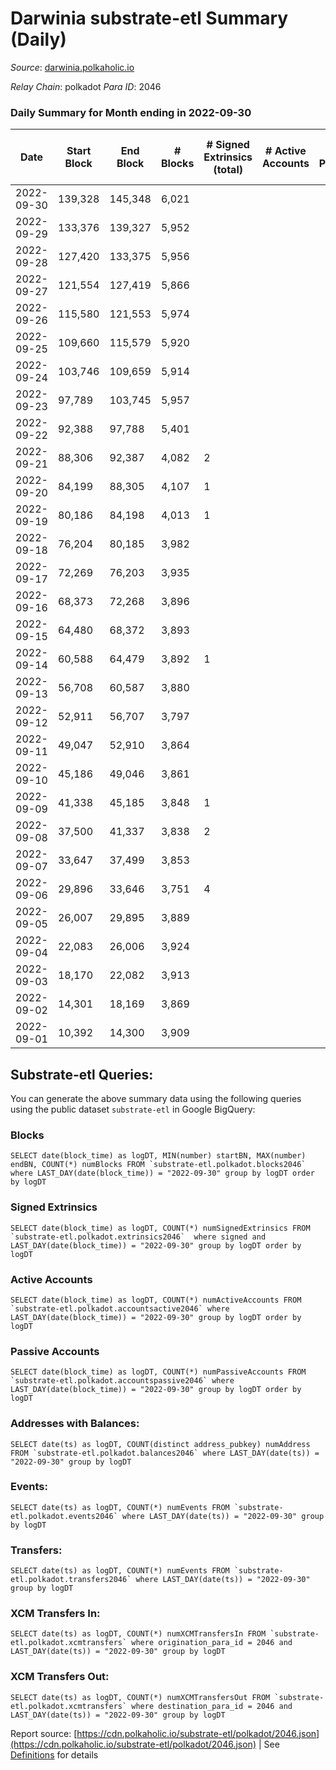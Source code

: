 # Darwinia substrate-etl Summary (Daily)

_Source_: [darwinia.polkaholic.io](https://darwinia.polkaholic.io)

*Relay Chain*: polkadot
*Para ID*: 2046



### Daily Summary for Month ending in 2022-09-30


| Date | Start Block | End Block | # Blocks | # Signed Extrinsics (total) | # Active Accounts | # Passive | # New | # Addresses with Balances | # Events | # Transfers | # XCM Transfers In | # XCM Transfers Out | Issues | 
| ---- | ----------- | --------- | -------- | --------------------------- | ----------------- | --------- | ----- | ------------------------- | -------- | ----------- | ------------------ | ------------------- | ------ |
| 2022-09-30 | 139,328 | 145,348 | 6,021 |  |  |  |  | 10 | 12,045 |   |   |   |  |
| 2022-09-29 | 133,376 | 139,327 | 5,952 |  |  |  |  |  | 11,907 |   |   |   |  |
| 2022-09-28 | 127,420 | 133,375 | 5,956 |  |  |  |  |  | 11,916 |   |   |   |  |
| 2022-09-27 | 121,554 | 127,419 | 5,866 |  |  |  |  |  | 11,735 |   |   |   |  |
| 2022-09-26 | 115,580 | 121,553 | 5,974 |  |  |  |  |  | 11,951 |   |   |   |  |
| 2022-09-25 | 109,660 | 115,579 | 5,920 |  |  |  |  |  | 11,844 |   |   |   |  |
| 2022-09-24 | 103,746 | 109,659 | 5,914 |  |  |  |  |  | 11,831 |   |   |   |  |
| 2022-09-23 | 97,789 | 103,745 | 5,957 |  |  |  |  |  | 11,920 |   |   |   |  |
| 2022-09-22 | 92,388 | 97,788 | 5,401 |  |  |  |  |  | 10,805 |   |   |   |  |
| 2022-09-21 | 88,306 | 92,387 | 4,082 | 2 |  |  |  |  | 8,177 |   |   |   |  |
| 2022-09-20 | 84,199 | 88,305 | 4,107 | 1 |  |  |  |  | 8,222 |   |   |   |  |
| 2022-09-19 | 80,186 | 84,198 | 4,013 | 1 |  |  |  |  | 8,037 |   |   |   |  |
| 2022-09-18 | 76,204 | 80,185 | 3,982 |  |  |  |  |  | 7,966 |   |   |   |  |
| 2022-09-17 | 72,269 | 76,203 | 3,935 |  |  |  |  |  | 7,872 |   |   |   |  |
| 2022-09-16 | 68,373 | 72,268 | 3,896 |  |  |  |  |  | 7,795 |   |   |   |  |
| 2022-09-15 | 64,480 | 68,372 | 3,893 |  |  |  |  |  | 7,788 |   |   |   |  |
| 2022-09-14 | 60,588 | 64,479 | 3,892 | 1 |  |  |  |  | 7,861 | 61  |   |   |  |
| 2022-09-13 | 56,708 | 60,587 | 3,880 |  |  |  |  |  | 7,762 |   |   |   |  |
| 2022-09-12 | 52,911 | 56,707 | 3,797 |  |  |  |  |  | 7,596 |   |   |   |  |
| 2022-09-11 | 49,047 | 52,910 | 3,864 |  |  |  |  |  | 7,730 |   |   |   |  |
| 2022-09-10 | 45,186 | 49,046 | 3,861 |  |  |  |  |  | 7,724 |   |   |   |  |
| 2022-09-09 | 41,338 | 45,185 | 3,848 | 1 |  |  |  |  | 7,704 |   |   |   |  |
| 2022-09-08 | 37,500 | 41,337 | 3,838 | 2 |  |  |  |  | 7,693 |   |   |   |  |
| 2022-09-07 | 33,647 | 37,499 | 3,853 |  |  |  |  |  | 7,708 |   |   |   |  |
| 2022-09-06 | 29,896 | 33,646 | 3,751 | 4 |  |  |  |  | 7,524 |   |   |   |  |
| 2022-09-05 | 26,007 | 29,895 | 3,889 |  |  |  |  |  | 7,780 |   |   |   |  |
| 2022-09-04 | 22,083 | 26,006 | 3,924 |  |  |  |  |  | 7,850 |   |   |   |  |
| 2022-09-03 | 18,170 | 22,082 | 3,913 |  |  |  |  |  | 7,828 |   |   |   |  |
| 2022-09-02 | 14,301 | 18,169 | 3,869 |  |  |  |  |  | 7,741 |   |   |   |  |
| 2022-09-01 | 10,392 | 14,300 | 3,909 |  |  |  |  |  | 7,820 |   |   |   |  |

## Substrate-etl Queries:
You can generate the above summary data using the following queries using the public dataset `substrate-etl` in Google BigQuery:


### Blocks
```
SELECT date(block_time) as logDT, MIN(number) startBN, MAX(number) endBN, COUNT(*) numBlocks FROM `substrate-etl.polkadot.blocks2046`  where LAST_DAY(date(block_time)) = "2022-09-30" group by logDT order by logDT
```


### Signed Extrinsics
```
SELECT date(block_time) as logDT, COUNT(*) numSignedExtrinsics FROM `substrate-etl.polkadot.extrinsics2046`  where signed and LAST_DAY(date(block_time)) = "2022-09-30" group by logDT order by logDT
```


### Active Accounts
```
SELECT date(block_time) as logDT, COUNT(*) numActiveAccounts FROM `substrate-etl.polkadot.accountsactive2046` where LAST_DAY(date(block_time)) = "2022-09-30" group by logDT order by logDT
```


### Passive Accounts
```
SELECT date(block_time) as logDT, COUNT(*) numPassiveAccounts FROM `substrate-etl.polkadot.accountspassive2046` where LAST_DAY(date(block_time)) = "2022-09-30" group by logDT order by logDT
```


### Addresses with Balances:
```
SELECT date(ts) as logDT, COUNT(distinct address_pubkey) numAddress FROM `substrate-etl.polkadot.balances2046` where LAST_DAY(date(ts)) = "2022-09-30" group by logDT
```


### Events:
```
SELECT date(ts) as logDT, COUNT(*) numEvents FROM `substrate-etl.polkadot.events2046` where LAST_DAY(date(ts)) = "2022-09-30" group by logDT
```


### Transfers:
```
SELECT date(ts) as logDT, COUNT(*) numEvents FROM `substrate-etl.polkadot.transfers2046` where LAST_DAY(date(ts)) = "2022-09-30" group by logDT
```


### XCM Transfers In:
```
SELECT date(ts) as logDT, COUNT(*) numXCMTransfersIn FROM `substrate-etl.polkadot.xcmtransfers` where origination_para_id = 2046 and LAST_DAY(date(ts)) = "2022-09-30" group by logDT
```


### XCM Transfers Out:
```
SELECT date(ts) as logDT, COUNT(*) numXCMTransfersOut FROM `substrate-etl.polkadot.xcmtransfers` where destination_para_id = 2046 and LAST_DAY(date(ts)) = "2022-09-30" group by logDT
```



Report source: [https://cdn.polkaholic.io/substrate-etl/polkadot/2046.json](https://cdn.polkaholic.io/substrate-etl/polkadot/2046.json) | See [Definitions](/DEFINITIONS.md) for details

